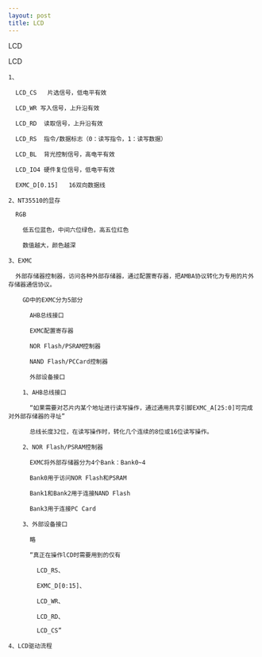 ```yaml
---
layout: post
title: LCD
---
```

LCD

  LCD

    1、

      LCD_CS   片选信号，低电平有效

      LCD_WR 写入信号，上升沿有效

      LCD_RD  读取信号，上升沿有效

      LCD_RS  指令/数据标志（0：读写指令，1：读写数据）

      LCD_BL  背光控制信号，高电平有效

      LCD_IO4 硬件复位信号，低电平有效

      EXMC_D[0.15]   16双向数据线

    2、NT35510的显存

      RGB

        低五位蓝色，中间六位绿色，高五位红色

        数值越大，颜色越深

    3、EXMC

      外部存储器控制器，访问各种外部存储器，通过配置寄存器，把AMBA协议转化为专用的片外存储器通信协议。

        GD中的EXMC分为5部分

          AHB总线接口

          EXMC配置寄存器

          NOR Flash/PSRAM控制器

          NAND Flash/PCCard控制器

          外部设备接口

        1、AHB总线接口

          “如果需要对芯片内某个地址进行读写操作，通过通用共享引脚EXMC_A[25:0]可完成对外部存储器的寻址”

          总线长度32位，在读写操作时，转化几个连续的8位或16位读写操作。

        2、NOR Flash/PSRAM控制器

          EXMC将外部存储器分为4个Bank：Bank0~4

          Bank0用于访问NOR Flash和PSRAM

          Bank1和Bank2用于连接NAND Flash

          Bank3用于连接PC Card

        3、外部设备接口

          略

          “真正在操作lCD时需要用到的仅有

            LCD_RS、

            EXMC_D[0:15]、

            LCD_WR、

            LCD_RD、

            LCD_CS”

    4、LCD驱动流程

    



